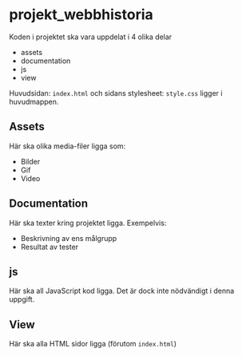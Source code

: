 # projekt_webbhistoria
 
Koden i projektet ska vara uppdelat i 4 olika delar
* assets
* documentation
* js
* view

Huvudsidan: ```index.html``` och sidans stylesheet: ```style.css``` ligger i huvudmappen. 
## Assets
Här ska olika media-filer ligga som: 
* Bilder
* Gif
* Video

## Documentation
Här ska texter kring projektet ligga. Exempelvis: 
* Beskrivning av ens målgrupp
* Resultat av tester

## js
Här ska all JavaScript kod ligga. Det är dock inte nödvändigt i denna uppgift. 

## View
Här ska alla HTML sidor ligga (förutom ```index.html```)